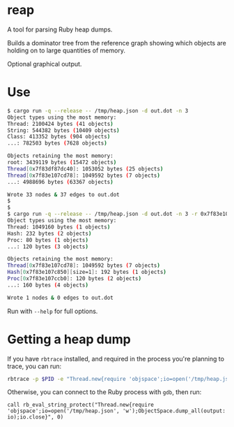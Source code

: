 # reap

A tool for parsing Ruby heap dumps.

Builds a dominator tree from the reference graph showing which objects are holding on to large quantities of memory.

Optional graphical output.

# Use 

```sh
$ cargo run -q --release -- /tmp/heap.json -d out.dot -n 3
Object types using the most memory:
Thread: 2100424 bytes (41 objects)
String: 544382 bytes (10409 objects)
Class: 413352 bytes (904 objects)
...: 782503 bytes (7628 objects)

Objects retaining the most memory:
root: 3439119 bytes (15472 objects)
Thread[0x7f83df87dc40]: 1053052 bytes (25 objects)
Thread[0x7f83e107cd78]: 1049592 bytes (7 objects)
...: 4988696 bytes (63367 objects)

Wrote 33 nodes & 37 edges to out.dot
$
$
$ cargo run -q --release -- /tmp/heap.json -d out.dot -n 3 -r 0x7f83e107cd78
Object types using the most memory:
Thread: 1049160 bytes (1 objects)
Hash: 232 bytes (2 objects)
Proc: 80 bytes (1 objects)
...: 120 bytes (3 objects)

Objects retaining the most memory:
Thread[0x7f83e107cd78]: 1049592 bytes (7 objects)
Hash[0x7f83e107c850][size=1]: 192 bytes (1 objects)
Proc[0x7f83e107ccb0]: 120 bytes (2 objects)
...: 160 bytes (4 objects)

Wrote 1 nodes & 0 edges to out.dot
```

Run with `--help` for full options.

# Getting a heap dump

If you have `rbtrace` installed, and required in the process you're planning to trace, you can run:

```sh
rbtrace -p $PID -e "Thread.new{require 'objspace';io=open('/tmp/heap.json', 'w');ObjectSpace.dump_all(output: io);io.close}"
```

Otherwise, you can connect to the Ruby process with `gdb`, then run:

```gdb
call rb_eval_string_protect("Thread.new{require 'objspace';io=open('/tmp/heap.json', 'w');ObjectSpace.dump_all(output: io);io.close}", 0)
```
